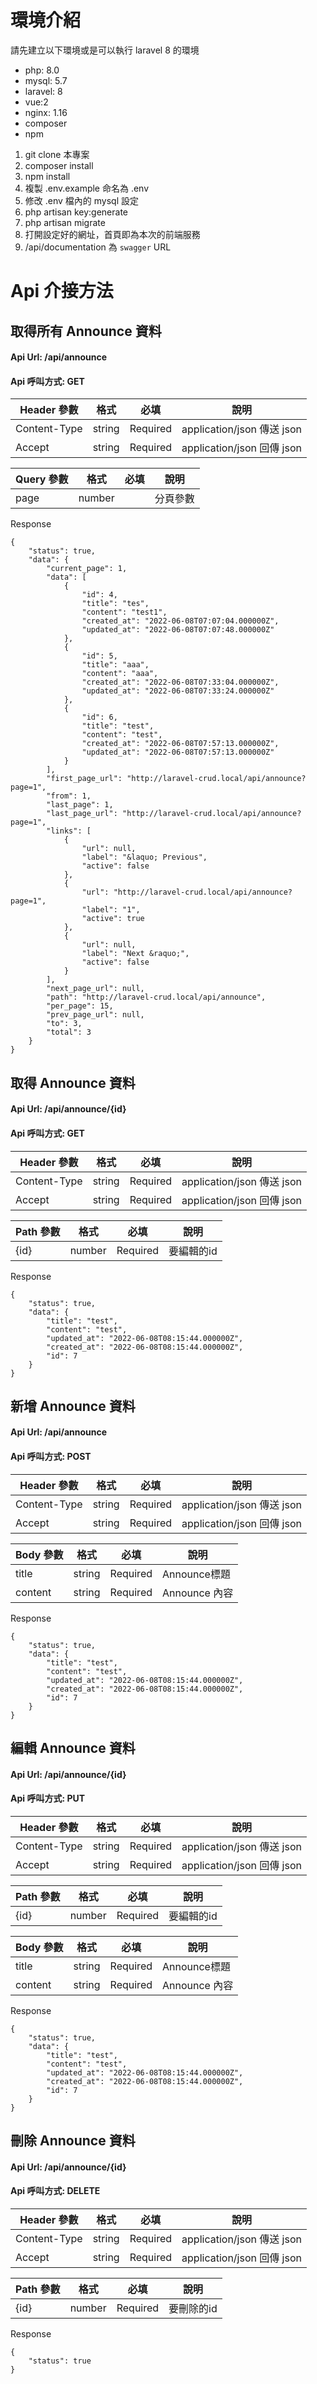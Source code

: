 環境介紹
===

請先建立以下環境或是可以執行 laravel 8 的環境

* php: 8.0
* mysql: 5.7
* laravel: 8
* vue:2
* nginx: 1.16
* composer
* npm

1. git clone 本專案
2. composer install
3. npm install
4. 複製 .env.example 命名為 .env
5. 修改 .env 檔內的 mysql 設定
6. php artisan key:generate
7. php artisan migrate
8. 打開設定好的網址，首頁即為本次的前端服務
9. /api/documentation 為 `swagger` URL

Api 介接方法
===

取得所有 Announce  資料
---
#### Api Url: /api/announce
#### Api 呼叫方式: GET

|Header 參數|格式|必填|說明
|---|---|---|---|
|Content-Type|string|Required|application/json 傳送 json|
|Accept|string|Required|application/json 回傳 json|

|Query 參數|格式|必填|說明
|---|---|---|---|
|page|number||分頁參數|

Response
```
{
    "status": true,
    "data": {
        "current_page": 1,
        "data": [
            {
                "id": 4,
                "title": "tes",
                "content": "test1",
                "created_at": "2022-06-08T07:07:04.000000Z",
                "updated_at": "2022-06-08T07:07:48.000000Z"
            },
            {
                "id": 5,
                "title": "aaa",
                "content": "aaa",
                "created_at": "2022-06-08T07:33:04.000000Z",
                "updated_at": "2022-06-08T07:33:24.000000Z"
            },
            {
                "id": 6,
                "title": "test",
                "content": "test",
                "created_at": "2022-06-08T07:57:13.000000Z",
                "updated_at": "2022-06-08T07:57:13.000000Z"
            }
        ],
        "first_page_url": "http://laravel-crud.local/api/announce?page=1",
        "from": 1,
        "last_page": 1,
        "last_page_url": "http://laravel-crud.local/api/announce?page=1",
        "links": [
            {
                "url": null,
                "label": "&laquo; Previous",
                "active": false
            },
            {
                "url": "http://laravel-crud.local/api/announce?page=1",
                "label": "1",
                "active": true
            },
            {
                "url": null,
                "label": "Next &raquo;",
                "active": false
            }
        ],
        "next_page_url": null,
        "path": "http://laravel-crud.local/api/announce",
        "per_page": 15,
        "prev_page_url": null,
        "to": 3,
        "total": 3
    }
}
```

取得 Announce  資料
---
#### Api Url: /api/announce/{id}
#### Api 呼叫方式: GET

|Header 參數|格式|必填|說明
|---|---|---|---|
|Content-Type|string|Required|application/json 傳送 json|
|Accept|string|Required|application/json 回傳 json|

|Path 參數|格式|必填|說明
|---|---|---|---|
|{id}|number|Required|要編輯的id|

Response
```
{
    "status": true,
    "data": {
        "title": "test",
        "content": "test",
        "updated_at": "2022-06-08T08:15:44.000000Z",
        "created_at": "2022-06-08T08:15:44.000000Z",
        "id": 7
    }
}
```

新增 Announce  資料
---
#### Api Url: /api/announce
#### Api 呼叫方式: POST

|Header 參數|格式|必填|說明
|---|---|---|---|
|Content-Type|string|Required|application/json 傳送 json|
|Accept|string|Required|application/json 回傳 json|

|Body 參數|格式|必填|說明
|---|---|---|---|
|title|string|Required|Announce標題|
|content|string|Required|Announce 內容|

Response
```
{
    "status": true,
    "data": {
        "title": "test",
        "content": "test",
        "updated_at": "2022-06-08T08:15:44.000000Z",
        "created_at": "2022-06-08T08:15:44.000000Z",
        "id": 7
    }
}
```

編輯 Announce  資料
---
#### Api Url: /api/announce/{id}
#### Api 呼叫方式: PUT

|Header 參數|格式|必填|說明
|---|---|---|---|
|Content-Type|string|Required|application/json 傳送 json|
|Accept|string|Required|application/json 回傳 json|

|Path 參數|格式|必填|說明
|---|---|---|---|
|{id}|number|Required|要編輯的id|

|Body 參數|格式|必填|說明
|---|---|---|---|
|title|string|Required|Announce標題|
|content|string|Required|Announce 內容|

Response
```
{
    "status": true,
    "data": {
        "title": "test",
        "content": "test",
        "updated_at": "2022-06-08T08:15:44.000000Z",
        "created_at": "2022-06-08T08:15:44.000000Z",
        "id": 7
    }
}
```

刪除 Announce 資料
---
#### Api Url: /api/announce/{id}
#### Api 呼叫方式: DELETE

|Header 參數|格式|必填|說明
|---|---|---|---|
|Content-Type|string|Required|application/json 傳送 json|
|Accept|string|Required|application/json 回傳 json|

|Path 參數|格式|必填|說明
|---|---|---|---|
|{id}|number|Required|要刪除的id|

Response
```
{
    "status": true
}
```
